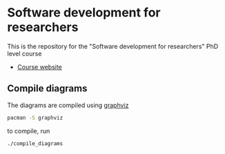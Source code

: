 # Software development for researchers

This is the repository for the "Software development for researchers" PhD level course

- [Course website](https://danielk.developer.irf.se/phd-course-software-development)

## Compile diagrams

The diagrams are compiled using [graphviz](https://graphviz.org/)

```bash
pacman -S graphviz
```

to compile, run

```bash
./compile_diagrams
```
